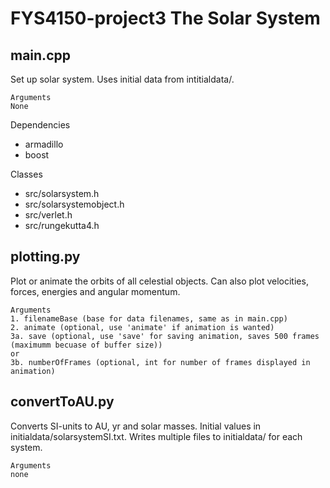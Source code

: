 FYS4150-project3 The Solar System
================

main.cpp
---
Set up solar system. Uses initial data from intitialdata/.
	
	Arguments
	None

Dependencies
- armadillo
- boost

Classes
- src/solarsystem.h
- src/solarsystemobject.h
- src/verlet.h
- src/rungekutta4.h

plotting.py
---
Plot or animate the orbits of all celestial objects. Can also plot velocities, forces, energies and angular momentum.

	Arguments
	1. filenameBase (base for data filenames, same as in main.cpp)
	2. animate (optional, use 'animate' if animation is wanted)
	3a. save (optional, use 'save' for saving animation, saves 500 frames 
	(maximumm becuase of buffer size))
	or
	3b. numberOfFrames (optional, int for number of frames displayed in animation)

convertToAU.py
---
Converts SI-units to AU, yr and solar masses. Initial values in initialdata/solarsystemSI.txt.
Writes multiple files to initialdata/ for each system.

	Arguments
	none
